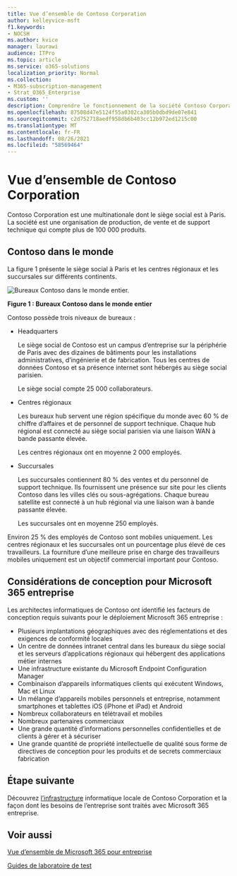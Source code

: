 ```yaml
---
title: Vue d’ensemble de Contoso Corporation
author: kelleyvice-msft
f1.keywords:
- NOCSH
ms.author: kvice
manager: laurawi
audience: ITPro
ms.topic: article
ms.service: o365-solutions
localization_priority: Normal
ms.collection:
- M365-subscription-management
- Strat_O365_Enterprise
ms.custom: ''
description: Comprendre le fonctionnement de la société Contoso Corporation et la hiérarchie de ses bureaux internationaux.
ms.openlocfilehash: 87508d47e5124f55a0302ca305b0dbd9de07e841
ms.sourcegitcommit: c2d752718aedf958db6b403cc12b972ed1215c00
ms.translationtype: MT
ms.contentlocale: fr-FR
ms.lasthandoff: 08/26/2021
ms.locfileid: "58569464"
---
```

# <a name="overview-of-contoso-corporation"></a>Vue d’ensemble de Contoso Corporation

Contoso Corporation est une multinationale dont le siège social est à Paris. La société est une organisation de production, de vente et de support technique qui compte plus de 100 000 produits.

## <a name="contoso-around-the-world"></a>Contoso dans le monde

La figure 1 présente le siège social à Paris et les centres régionaux et les succursales sur différents continents.

![Bureaux Contoso dans le monde entier.](../media/contoso-overview/contoso-overview-fig1.png)

**Figure 1 : Bureaux Contoso dans le monde entier**
 
Contoso possède trois niveaux de bureaux :

- Headquarters

  Le siège social de Contoso est un campus d’entreprise sur la périphérie de Paris avec des dizaines de bâtiments pour les installations administratives, d’ingénierie et de fabrication. Tous les centres de données Contoso et sa présence internet sont hébergés au siège social parisien.

  Le siège social compte 25 000 collaborateurs.

- Centres régionaux

  Les bureaux hub servent une région spécifique du monde avec 60 % de chiffre d’affaires et de personnel de support technique. Chaque hub régional est connecté au siège social parisien via une liaison WAN à bande passante élevée.

  Les centres régionaux ont en moyenne 2 000 employés.

- Succursales

  Les succursales contiennent 80 % des ventes et du personnel de support technique. Ils fournissent une présence sur site pour les clients Contoso dans les villes clés ou sous-agrégations. Chaque bureau satellite est connecté à un hub régional via une liaison wan à bande passante élevée.

  Les succursales ont en moyenne 250 employés.

Environ 25 % des employés de Contoso sont mobiles uniquement. Les centres régionaux et les succursales ont un pourcentage plus élevé de ces travailleurs. La fourniture d’une meilleure prise en charge des travailleurs mobiles uniquement est un objectif commercial important pour Contoso.

## <a name="design-considerations-for-microsoft-365-for-enterprise"></a>Considérations de conception pour Microsoft 365 entreprise

Les architectes informatiques de Contoso ont identifié les facteurs de conception requis suivants pour le déploiement Microsoft 365 entreprise :

- Plusieurs implantations géographiques avec des réglementations et des exigences de conformité locales
- Un centre de données intranet central dans les bureaux du siège social et les serveurs d’applications régionaux qui hébergent des applications métier internes
- Une infrastructure existante du Microsoft Endpoint Configuration Manager
- Combinaison d’appareils informatiques clients qui exécutent Windows, Mac et Linux
- Un mélange d’appareils mobiles personnels et entreprise, notamment smartphones et tablettes iOS (iPhone et iPad) et Android
- Nombreux collaborateurs en télétravail et mobiles
- Nombreux partenaires commerciaux
- Une grande quantité d’informations personnelles confidentielles et de clients à gérer et à sécuriser
- Une grande quantité de propriété intellectuelle de qualité sous forme de directives de conception pour les produits et de secrets commerciaux fabrication

## <a name="next-step"></a>Étape suivante

Découvrez [l’infrastructure](contoso-infra-needs.md) informatique locale de Contoso Corporation et la façon dont les besoins de l’entreprise sont traités avec Microsoft 365 entreprise.

## <a name="see-also"></a>Voir aussi

[Vue d’ensemble de Microsoft 365 pour entreprise](microsoft-365-overview.md)

[Guides de laboratoire de test](m365-enterprise-test-lab-guides.md)

